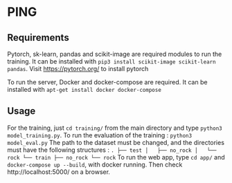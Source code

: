 # PING

## Requirements

Pytorch, sk-learn, pandas and scikit-image are required modules to run the training.
It can be installed with `pip3 install scikit-image scikit-learn pandas`. 
Visit https://pytorch.org/ to install pytorch

To run the server, Docker and docker-compose are required.
It can be installed with `apt-get install docker docker-compose`

## Usage

For the training, just `cd training/` from the main directory and type `python3 model_training.py`.
To run the evaluation of the training : `python3 model_eval.py`
The path to the dataset must be changed, and the directories must have the following structures : 
`
.
├── test
│   ├── no_rock
│   └── rock
└── train
    ├── no_rock
    └── rock
`
To run the web app, type `cd app/` and `docker-compose up --build`, with docker running. Then check http://localhost:5000/ on a browser.
